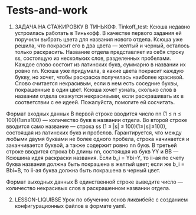 # Tests-and-work
1. ЗАДАЧА НА СТАЖИРОВКУ В ТИНЬКОФ. Tinkoff_test:
Ксюша недавно устроилась работать в Тинькофф. В качестве первого задания ей поручили выбрать цвета для названия нового отдела. Ксюша уже решила, что покрасит его в два цвета — желтый и черный, осталось только раскрасить.
Название отдела представляет из себя строку ss, состоящую из нескольких слов, разделенных пробелами. Каждое слово состоит из латинских букв, суммарно в названии их ровно nn.
Ксюша уже придумала, в какие цвета покрасит каждую букву, но хочет, чтобы раскраска получилась наиболее красивой. Слово считается некрасивым, если в нем есть соседние буквы, покрашенные в один цвет.
Ксюша хочет узнать, сколько слов в названии отдела окажутся некрасивыми, если раскрашивать их в соответствии с ее идеей. Пожалуйста, помогите ей сосчитать.

Формат входных данных
В первой строке вводится число nn (1 ≤ n ≤ 100)(1≤n≤100) — количество букв в названии отдела.
Во второй строке вводится само название — строка ss (1 ≤ |s| ≤ 100)(1≤∣s∣≤100), состоящая из латинских букв и пробелов. Гарантируется, что между любыми двумя буквами не более одного пробела, строка начинается и заканчивается буквой, а также содержит ровно nn букв.
В третьей строке вводится строка bb длины nn, состоящая из букв YY и BB — Ксюшина идея раскраски названия. Если b_i = Ybi=Y, то ii-ая по счету буква названия должна быть покрашена в желтый цвет; если же b_i = Bbi=B, то ii-ая буква должна быть покрашена в черный цвет.

Формат выходных данных
В единственной строке выведите число — количество некрасивых слов в раскрашенном названии отдела.


2. LESSON-LIQUIBSE
Урок по обучению основ ликвибейс с созданием конфигурационных файлов в формате yaml.
